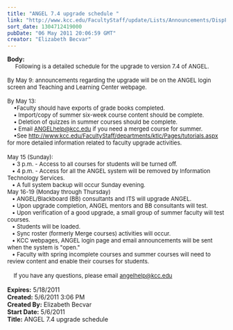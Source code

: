 ```yaml
---
title: "ANGEL 7.4 upgrade schedule "
link: "http://www.kcc.edu/FacultyStaff/update/Lists/Announcements/DispForm.aspx?ID=286"
sort_date: 1304712419000
pubDate: "06 May 2011 20:06:59 GMT"
creator: "Elizabeth Becvar"
---
```


<div><b>Body:</b> <div class=ExternalClass2DDD2B9445CD43DBB89D6B81F6CD12F5>
<div><font size=2>     Following is a detailed schedule for the upgrade to version 7.4 of ANGEL.</font></div><font size=2>
<div><br>By May 9: announcements regarding the upgrade will be on the ANGEL login screen and Teaching and Learning Center webpage.</div>
<div><br>By May 13:<br>    •Faculty should have exports of grade books completed.  <br>    • Import/copy of summer six-week course content should be complete.<br>    • Deletion of quizzes in summer courses should be complete.<br>    • Email </font><a href="mailto:ANGELhelp@kcc.edu"><font size=2>ANGELhelp@kcc.edu</font></a><font size=2> if you need a merged course for summer.<br>    •See </font><a href="/FacultyStaff/departments/ktlc/Pages/tutorials.aspx"><font size=2>http://www.kcc.edu/FacultyStaff/departments/ktlc/Pages/tutorials.aspx</font></a><font size=2> for more detailed information related to faculty upgrade activities. </font></div>
<div><br><font size=2>May 15 (Sunday):<br>   • 3 p.m. - Access to all courses for students will be turned off. <br>   • 4 p.m. - Access for all the ANGEL system will be removed by Information Technology Services. <br>   • A full system backup will occur Sunday evening.<br>May 16-19 (Monday through Thursday)<br>   • ANGEL/Blackboard (BB) consultants and ITS will upgrade ANGEL.<br>   • Upon upgrade completion, ANGEL mentors and BB consultants will test.<br>   • Upon verification of a good upgrade, a small group of summer faculty will test courses.<br>   • Students will be loaded.<br>   • Sync roster (formerly Merge courses) activities will occur.<br>   • KCC webpages, ANGEL login page and email announcements will be sent when the system is &quot;open.&quot;<br>   • Faculty with spring incomplete courses and summer courses will need to review content and enable their courses for students.</font></div>
<div><br><font size=2>    If you have any questions, please email </font><a href="mailto:angelhelp@kcc.edu"><font size=2>angelhelp@kcc.edu</font></a><br><font size=2> </font></div></div></div>
<div><b>Expires:</b> 5/18/2011</div>
<div><b>Created:</b> 5/6/2011 3:06 PM</div>
<div><b>Created By:</b> Elizabeth Becvar</div>
<div><b>Start Date:</b> 5/6/2011</div>
<div><b>Title:</b> ANGEL 7.4 upgrade schedule </div>
